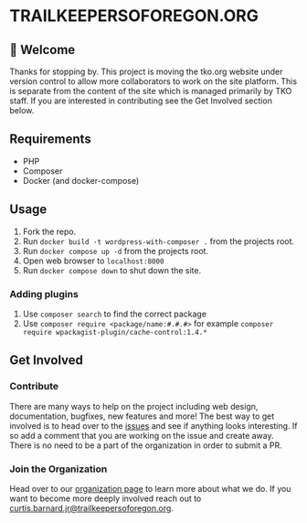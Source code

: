 # TRAILKEEPERSOFOREGON.ORG

## 👋 Welcome
Thanks for stopping by. This project is moving the tko.org website under version control to allow more collaborators to work on the site platform. This is separate from the content of the site which is managed primarily by TKO staff. If you are interested in contributing see the Get Involved section below.

## Requirements
* PHP
* Composer
* Docker (and docker-compose)

## Usage
1. Fork the repo.
2. Run `docker build -t wordpress-with-composer .` from the projects root.
3. Run `docker compose up -d` from the projects root.
4. Open web browser to `localhost:8000`
5. Run `docker compose down` to shut down the site.

### Adding plugins
1. Use `composer search` to find the correct package
2. Use `composer require <package/name:#.#.#>` for example `composer require wpackagist-plugin/cache-control:1.4.*`

## Get Involved
### Contribute
There are many ways to help on the project including web design, documentation, bugfixes, new features and more! The best way to get involved is to head over to the [issues](https://github.com/trailkeepersoforegon/tko-website/issues) and see if anything looks interesting. If so add a comment that you are working on the issue and create away. There is no need to be a part of the organization in order to submit a PR.

### Join the Organization
Head over to our [organization page](https://github.com/trailkeepersoforegon) to learn more about what we do. If you want to become more deeply involved reach out to curtis.barnard.jr@trailkeepersoforegon.org.
